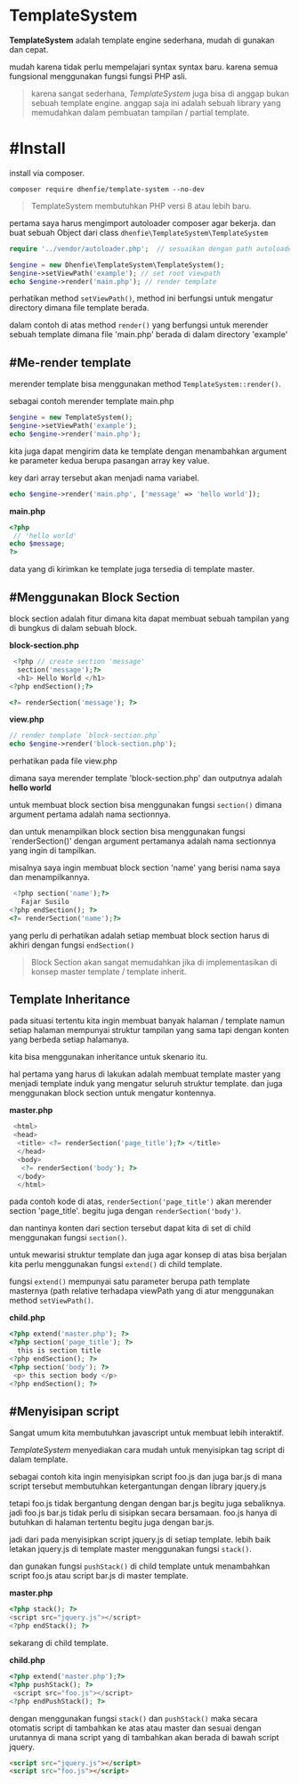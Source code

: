 # TemplateSystem

**TemplateSystem** adalah template engine sederhana, mudah di gunakan dan cepat.

mudah karena tidak perlu mempelajari syntax syntax baru.
karena semua fungsional menggunakan fungsi fungsi PHP asli.

> karena sangat sederhana, _*TemplateSystem*_ juga bisa di anggap bukan sebuah template engine. anggap saja ini adalah sebuah library yang memudahkan dalam pembuatan tampilan / partial template.

# #Install

install via composer.

`composer require dhenfie/template-system --no-dev`

> TemplateSystem membutuhkan PHP versi 8 atau lebih baru.

pertama saya harus mengimport autoloader composer agar bekerja.
dan buat sebuah Object dari class `dhenfie\TemplateSystem\TemplateSystem`

```php
require '../vendor/autoloader.php';  // sesuaikan dengan path autoloader anda

$engine = new Dhenfie\TemplateSystem\TemplateSystem();
$engine->setViewPath('example'); // set root viewpath
echo $engine->render('main.php'); // render template
```

perhatikan method `setViewPath()`, method ini berfungsi untuk mengatur directory dimana file template berada.

dalam contoh di atas method `render()` yang berfungsi untuk merender sebuah template dimana file 'main.php' berada di dalam directory 'example'

## #Me-render template
merender template bisa menggunakan method `TemplateSystem::render()`.

sebagai contoh merender template main.php
```php
$engine = new TemplateSystem();
$engine->setViewPath('example');
echo $engine->render('main.php');
```
kita juga dapat mengirim data ke template dengan menambahkan argument ke parameter kedua berupa pasangan array key value.

key dari array tersebut akan menjadi nama variabel.

```php
echo $engine->render('main.php', ['message' => 'hello world']);
``` 
**main.php**
```php
<?php 
 // 'hello world'
echo $message; 
?> 
```
data yang di kirimkan ke template juga tersedia di template master.

## #Menggunakan Block Section

block section adalah fitur dimana kita dapat membuat sebuah tampilan yang di bungkus di dalam sebuah block.

**block-section.php**

```php
 <?php // create section 'message'
  section('message');?>
  <h1> Hello World </h1>
<?php endSection();?>

<?= renderSection('message'); ?>
```

**view.php**

```php
// render template `block-section.php`
echo $engine->render('block-section.php');
```

perhatikan pada file view.php

dimana saya merender template 'block-section.php' dan outputnya adalah **hello world**

untuk membuat block section bisa menggunakan fungsi `section()` dimana argument pertama adalah nama sectionnya.

dan untuk menampilkan block section bisa menggunakan fungsi `renderSection()' dengan argument pertamanya adalah nama sectionnya yang ingin di tampilkan.

misalnya saya ingin membuat block section 'name' yang berisi nama saya dan menampilkannya.

```php
 <?php section('name');?>
   Fajar Susilo
<?php endSection(); ?>
<?= renderSection('name');?>
```

yang perlu di perhatikan adalah setiap membuat block section harus di akhiri dengan fungsi `endSection()`

> Block Section akan sangat memudahkan jika di implementasikan di konsep master template / template inherit.

## Template Inheritance

pada situasi tertentu kita ingin membuat banyak halaman / template namun setiap halaman mempunyai struktur tampilan yang sama tapi dengan konten yang berbeda setiap halamanya.

kita bisa menggunakan inheritance untuk skenario itu.

hal pertama yang harus di lakukan adalah membuat template master yang menjadi template induk yang mengatur seluruh struktur template.
dan juga menggunakan block section untuk mengatur kontennya.

**master.php**

```php
 <html>
 <head>
  <title> <?= renderSection('page_title');?> </title>
  </head>
  <body>
   <?= renderSection('body'); ?>
  </body>
  </html>
```

pada contoh kode di atas, `renderSection('page_title')` akan merender section 'page_title'. begitu juga dengan `renderSection('body')`.

dan nantinya konten dari section tersebut dapat kita di set di child menggunakan fungsi `section()`.

untuk mewarisi struktur template dan juga agar konsep di atas bisa berjalan kita perlu menggunakan fungsi `extend()` di child template.

fungsi `extend()` mempunyai satu parameter berupa path template masternya (path relative terhadapa viewPath yang di atur menggunakan method `setViewPath()`.

**child.php**

```php
<?php extend('master.php'); ?>
<?php section('page_title'); ?>
  this is section title
<?php endSection(); ?>
<?php section('body'); ?>
 <p> this section body </p>
<?php endSection(); ?>
```

## #Menyisipan script
Sangat umum kita membutuhkan javascript untuk membuat lebih interaktif.

_TemplateSystem_ menyediakan cara mudah untuk menyisipkan tag script di dalam template.

sebagai contoh kita ingin menyisipkan script foo.js dan juga bar.js di mana script tersebut membutuhkan ketergantungan dengan library jquery.js

tetapi foo.js tidak bergantung dengan dengan bar.js begitu juga sebaliknya.
jadi foo.js bar.js tidak perlu di sisipkan secara bersamaan. foo.js hanya di butuhkan di halaman tertentu begitu juga dengan bar.js.

jadi dari pada menyisipkan script jquery.js di setiap template.
lebih baik letakan jquery.js di template master menggunakan fungsi `stack()`.

dan gunakan fungsi `pushStack()` di child template untuk menambahkan script foo.js atau script bar.js di master template.

**master.php**
```php
<?php stack(); ?>
<script src="jquery.js"></script>
<?php endStack(); ?>
```

sekarang di child template.

**child.php**
```php
<?php extend('master.php');?>
<?php pushStack(); ?>
 <script src="foo.js"></script>
<?php endPushStack(); ?>
```
dengan menggunakan fungsi `stack()` dan `pushStack()` maka secara otomatis script di tambahkan ke atas atau master dan sesuai dengan urutannya di mana script yang di tambahkan akan berada di bawah script jquery.

```html
<script src="jquery.js"></script>
<script src="foo.js"></script>
```




